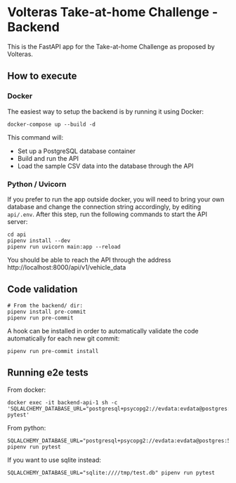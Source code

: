 # Volteras Take-at-home Challenge - Backend

This is the FastAPI app for the Take-at-home Challenge as proposed by Volteras.

## How to execute

### Docker

The easiest way to setup the backend is by running it using Docker:
```
docker-compose up --build -d
```
This command will:

- Set up a PostgreSQL database container
- Build and run the API
- Load the sample CSV data into the database through the API

### Python / Uvicorn

If you prefer to run the app outside docker, you will need to bring your own database and change the connection string accordingly, by editing `api/.env`. After this step, run the following commands to start the API server:
```
cd api
pipenv install --dev
pipenv run uvicorn main:app --reload
```

You should be able to reach the API through the address http://localhost:8000/api/v1/vehicle_data

## Code validation
```
# From the backend/ dir:
pipenv install pre-commit
pipenv run pre-commit
```

A hook can be installed in order to automatically validate the code automatically for each new git commit:
```
pipenv run pre-commit install
```

## Running e2e tests

From docker:
```
docker exec -it backend-api-1 sh -c 'SQLALCHEMY_DATABASE_URL="postgresql+psycopg2://evdata:evdata@postgres:5432/evdata_e2e_test" pytest'
```

From python:
```
SQLALCHEMY_DATABASE_URL="postgresql+psycopg2://evdata:evdata@postgres:5433/evdata_e2e_test" pipenv run pytest
```

If you want to use sqlite instead:
```
SQLALCHEMY_DATABASE_URL="sqlite:////tmp/test.db" pipenv run pytest
```
